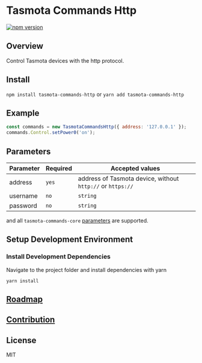 # Tasmota Commands Http

[![npm version](https://badge.fury.io/js/tasmota-commands-http.svg)](https://www.npmjs.com/package/tasmota-commands-http)

## Overview

Control Tasmota devices with the http protocol.

## Install

`npm install tasmota-commands-http` or `yarn add tasmota-commands-http`

## Example

```javascript
const commands = new TasmotaCommandsHttp({ address: '127.0.0.1' });
commands.Control.setPower0('on');
```

## Parameters

| Parameter | Required | Accepted values                                            |
| --------- | -------- | ---------------------------------------------------------- |
| address   | `yes`    | address of Tasmota device, without `http://` or `https://` |
| username  | `no`     | `string`                                                   |
| password  | `no`     | `string`                                                   |

and all `tasmota-commands-core` [parameters](../tasmota-commands-core/README.md#parameters) are supported.

## Setup Development Environment

### Install Development Dependencies

Navigate to the project folder and install dependencies with yarn

```
yarn install
```

## [Roadmap](../../README.md#roadmap)

## [Contribution](../../README.md#contribution)

## License

MIT
